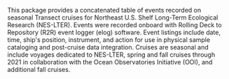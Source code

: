 This package provides a concatenated table of events recorded on
seasonal Transect cruises for Northeast U.S. Shelf Long-Term Ecological
Research (NES-LTER). Events were recorded onboard with Rolling Deck to
Repository (R2R) event logger (elog) software. Event listings include
date, time, ship's position, instrument, and action for use in physical
sample cataloging and post-cruise data integration. Cruises are seasonal and include
voyages dedicated to NES-LTER, spring and fall cruises through 2021
in collaboration with the Ocean Observatories Initiative (OOI), and
additional fall cruises.
